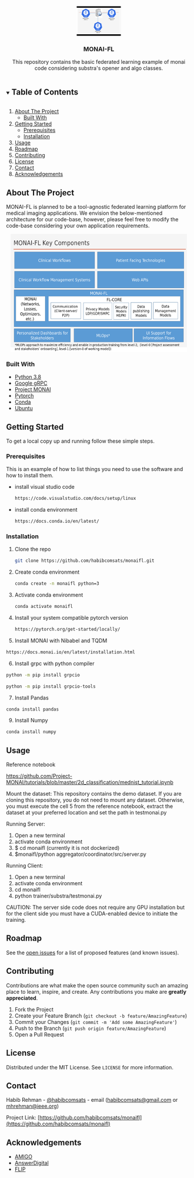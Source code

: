 <!--
*** Thanks for checking out the Best-README-Template. If you have a suggestion
*** that would make this better, please fork the repo and create a pull request
*** or simply open an issue with the tag "enhancement".
*** Thanks again! Now go create something AMAZING! :D
***
***
***
*** To avoid retyping too much info. Do a search and replace for the following:
*** github_username, repo_name, twitter_handle, email, project_title, project_description
-->



<!-- PROJECT SHIELDS -->
<!--
*** I'm using markdown "reference style" links for readability.
*** Reference links are enclosed in brackets [ ] instead of parentheses ( ).
*** See the bottom of this document for the declaration of the reference variables
*** for contributors-url, forks-url, etc. This is an optional, concise syntax you may use.
*** https://www.markdownguide.org/basic-syntax/#reference-style-links
-->
<!--[![Contributors][contributors-shield]][contributors-url]
[![Forks][forks-shield]][forks-url]
[![Stargazers][stars-shield]][stars-url]
[![Issues][issues-shield]][issues-url]
[![MIT License][license-shield]][license-url]
[![LinkedIn][linkedin-shield]][linkedin-url]
-->


<!-- PROJECT LOGO -->
<br />
<p align="center">
  <a href="https://github.com/habibcomsats/monaifl">
    <img src="images/logo.png" alt="Logo" width="120" height="80">
  </a>

  <h3 align="center">MONAI-FL</h3>

  <p align="center">
    This repository contains the basic federated learning example of monai code considering substra's opener and algo classes.
    <!--<br />
    <a href="https://github.com/github_username/repo_name"><strong>Explore the docs »</strong></a>
    <br />
    <br />
    <a href="https://github.com/github_username/repo_name">View Demo</a>
    ·
    <a href="https://github.com/github_username/repo_name/issues">Report Bug</a>
    ·
    <a href="https://github.com/github_username/repo_name/issues">Request Feature</a>
  </p>
    -->
</p>



<!-- TABLE OF CONTENTS -->
<details open="open">
  <summary><h2 style="display: inline-block">Table of Contents</h2></summary>
  <ol>
    <li>
      <a href="#about-the-project">About The Project</a>
      <ul>
        <li><a href="#built-with">Built With</a></li>
      </ul>
    </li>
    <li>
      <a href="#getting-started">Getting Started</a>
      <ul>
        <li><a href="#prerequisites">Prerequisites</a></li>
        <li><a href="#installation">Installation</a></li>
      </ul>
    </li>
    <li><a href="#usage">Usage</a></li>
    <li><a href="#roadmap">Roadmap</a></li>
    <li><a href="#contributing">Contributing</a></li>
    <li><a href="#license">License</a></li>
    <li><a href="#contact">Contact</a></li>
    <li><a href="#acknowledgements">Acknowledgements</a></li>
  </ol>
</details>



<!-- ABOUT THE PROJECT -->
## About The Project
<p align="left">
MONAI-FL is planned to be a tool-agnostic federated learning platform for medical imaging applications. We envision the below-mentioned architecture for our code-base, however, please feel free to modify the code-base considering your own application requirements.
</p>
<p align="center">
<img src="images/monaifl.png" alt="MONAI-FL" width="480" height="320" align="center">
</p>
<!--
Here's a blank template to get started:
**To avoid retyping too much info. Do a search and replace with your text editor for the following:**
`github_username`, `repo_name`, `twitter_handle`, `email`, `project_title`, `project_description`
-->

### Built With

* [Python 3.8](https://www.python.org/downloads/release/python-380/)
* [Google gRPC](https://grpc.io/)
* [Project MONAI](https://monai.io/)
* [Pytorch](https://pytorch.org/get-started/locally/)
* [Conda](https://docs.conda.io/en/latest/)
* [Ubuntu](https://ubuntu.com/)



<!-- GETTING STARTED -->
## Getting Started

To get a local copy up and running follow these simple steps.

### Prerequisites

This is an example of how to list things you need to use the software and how to install them.
* install visual studio code
  ```sh
  https://code.visualstudio.com/docs/setup/linux
  ```
* install conda environment
  ```sh
  https://docs.conda.io/en/latest/
  ```

### Installation

1. Clone the repo
   ```sh
   git clone https://github.com/habibcomsats/monaifl.git
   ```
2. Create conda environment
   ```sh
   conda create -n monaifl python=3
   ```
3. Activate conda environment
   ```sh
   conda activate monaifl
   ```
4. Install your system compatible pytorch version
   ```sh
   https://pytorch.org/get-started/locally/
   ```
5. Install MONAI with Nibabel and TQDM
  ```sh
  https://docs.monai.io/en/latest/installation.html
  ```
6. Install grpc with python compiler
  ```sh
  python -m pip install grpcio
  ```
  ```sh
  python -m pip install grpcio-tools
  ```
7. Install Pandas
  ```sh
  conda install pandas
  ```
9. Install Numpy
  ```sh
  conda install numpy
  ```
<!-- USAGE EXAMPLES -->
## Usage

Reference notebook

https://github.com/Project-MONAI/tutorials/blob/master/2d_classification/mednist_tutorial.ipynb

Mount the dataset:
 This repository contains the demo dataset. If you are cloning this repository, you do not need to mount any dataset. Otherwise, you must execute the cell 5 from the reference notebook, extract the dataset at your preferred location and set the path in testmonai.py 

Running Server:
1. Open a new terminal
2. activate conda environment
3. $ cd monaifl (currently it is not dockerized)
4. $monaifl/python aggregator/coordinator/src/server.py

Running Client:
1. Open a new terminal
2. activate conda environment
3. cd monaifl 
4. python trainer/substra/testmonai.py

CAUTION: The server side code does not require any GPU installation but for the client side you must have a CUDA-enabled device to initiate the training. 

<!-- ROADMAP -->
## Roadmap

See the [open issues](https://github.com/habibcomsats/monaifl/issues) for a list of proposed features (and known issues).


<!-- CONTRIBUTING -->
## Contributing

Contributions are what make the open source community such an amazing place to learn, inspire, and create. Any contributions you make are **greatly appreciated**.

1. Fork the Project
2. Create your Feature Branch (`git checkout -b feature/AmazingFeature`)
3. Commit your Changes (`git commit -m 'Add some AmazingFeature'`)
4. Push to the Branch (`git push origin feature/AmazingFeature`)
5. Open a Pull Request

<!-- LICENSE -->
## License

Distributed under the MIT License. See `LICENSE` for more information.

<!-- CONTACT -->
## Contact
Habib Rehman - [@habibcomsats](https://twitter.com/habibcomsats) - email (habibcomsats@gmail.com or mhrehman@ieee.org)

Project Link: [https://github.com/habibcomsats/monaifl](https://github.com/habibcomsats/monaifl)



<!-- ACKNOWLEDGEMENTS -->
## Acknowledgements

* [AMIGO]()
* [AnswerDigital]()
* [FLIP]()

<!-- MARKDOWN LINKS & IMAGES -->
<!-- https://www.markdownguide.org/basic-syntax/#reference-style-links -->
<!--[contributors-shield]: https://img.shields.io/github/contributors/github_username/repo.svg?style=for-the-badge
[contributors-url]: https://github.com/github_username/repo_name/graphs/contributors
[forks-shield]: https://img.shields.io/github/forks/github_username/repo.svg?style=for-the-badge
[forks-url]: https://github.com/github_username/repo_name/network/members
[stars-shield]: https://img.shields.io/github/stars/github_username/repo.svg?style=for-the-badge
[stars-url]: https://github.com/github_username/repo_name/stargazers
[issues-shield]: https://img.shields.io/github/issues/github_username/repo.svg?style=for-the-badge
[issues-url]: https://github.com/github_username/repo_name/issues
[license-shield]: https://img.shields.io/github/license/github_username/repo.svg?style=for-the-badge
[license-url]: https://github.com/github_username/repo_name/blob/master/LICENSE.txt
[linkedin-shield]: https://img.shields.io/badge/-LinkedIn-black.svg?style=for-the-badge&logo=linkedin&colorB=555
[linkedin-url]: https://linkedin.com/in/github_username
-->
